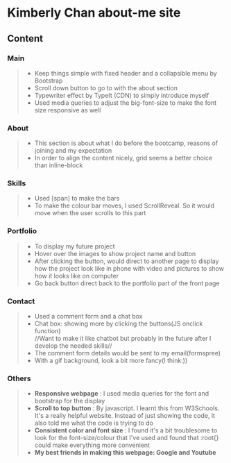 # Kimberly Chan about-me site
## Content
### **Main**
>* Keep things simple with fixed header and a collapsible menu by Bootstrap
>* Scroll down button to go to  with the about section
>* Typewriter effect by TypeIt (CDN) to simply introduce myself 
>* Used media queries to adjust the big-font-size to make the font size responsive as well

### **About**
>* This section is about what I do before the bootcamp, reasons of joining and my expectation
>* In order to align the content nicely, grid seems a better choice than inline-block

### **Skills**
>* Used [span] to make the bars
>* To make the colour bar moves, I used ScrollReveal. So it would move when the user scrolls to this part

### **Portfolio** 
>* To display my future project
>* Hover over the images to show project name and button
>* After clicking the button, would direct to another page to display how the project look like in
phone with video and pictures to show how it looks like on computer
>* Go back button direct back to the portfolio part of the front page

### **Contact**
>* Used a comment form and a chat box
>* Chat box: showing more by clicking the buttons(JS onclick function)<br>
//Want to make it like chatbot but probably in the future after I develop the needed skills//
>* The comment form details would be sent to my email(formspree)
>* With a gif background, look a bit more fancy(I think:))


### **Others**
>* **Responsive webpage** : I used media queries for the font and bootstrap for the display 
>* **Scroll to top button** : By javascript. I learnt this from W3Schools. It's a really helpful website. Instead of just showing the code, it also told me what the code is trying to do
>* **Consistent color and font size** : I found it's a bit troublesome to look for the font-size/colour that I've used and found that :root{} could make everything more convenient
>* **My best friends in making this webpage: Google and Youtube**
